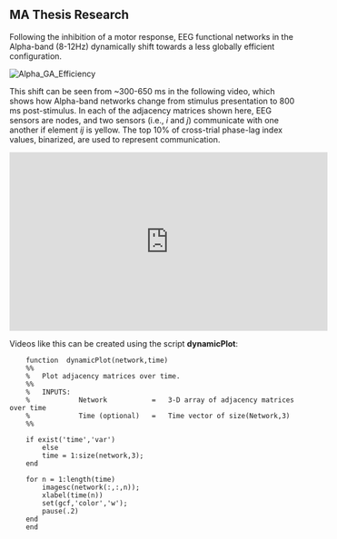 <!--layout: page title: "PAGE TITLE" permalink: /Findings/-->

## MA Thesis Research

Following the inhibition of a motor response, EEG functional networks in the Alpha-band (8-12Hz) dynamically shift towards a less globally efficient configuration. 

![Alpha_GA_Efficiency](https://user-images.githubusercontent.com/81769550/114312653-5a57c800-9ac1-11eb-8352-e51ee7ab1fa4.PNG)

This shift can be seen from ~300-650 ms in the following video, which shows how Alpha-band networks change from stimulus presentation to 800 ms post-stimulus. In each of the adjacency matrices shown here, EEG sensors are nodes, and two sensors (i.e., _i_ and _j_) communicate with one another if element _ij_ is yellow. The top 10% of cross-trial phase-lag index values, binarized, are used to represent communication. 

<iframe width="560" height="315" src="https://www.youtube.com/embed/FevL_Y_AMjU" title="YouTube video player" frameborder="0" allow="accelerometer; autoplay; clipboard-write; encrypted-media; gyroscope; picture-in-picture" allowfullscreen></iframe>


Videos like this can be created using the script **dynamicPlot**:


        function  dynamicPlot(network,time)
        %%
        %   Plot adjacency matrices over time.
        %%
        %   INPUTS:
        %            Network           =   3-D array of adjacency matrices over time
        %            Time (optional)   =   Time vector of size(Network,3)
        %%
                
        if exist('time','var')
            else
            time = 1:size(network,3);
        end
        
        for n = 1:length(time)
            imagesc(network(:,:,n));
            xlabel(time(n))
            set(gcf,'color','w');
            pause(.2)
        end
        end

